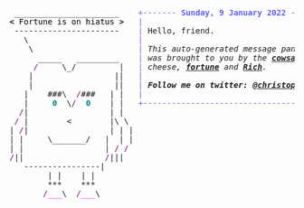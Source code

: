 <pre style="font-family:Menlo,'DejaVu Sans Mono',consolas,'Courier New',monospace"> ______________________    <span style="color: #5f5fff; text-decoration-color: #5f5fff">+------- </span><span style="color: #5f5fff; text-decoration-color: #5f5fff; font-weight: bold">Sunday, 9 January 2022</span><span style="color: #5f5fff; text-decoration-color: #5f5fff"> -------+</span> <a href="https://www.informatik.uni-leipzig.de/~akiki/">Christopher Akiki</a>                
<span style="font-weight: bold">&lt;</span><span style="color: #000000; text-decoration-color: #000000"> Fortune is on hiatus </span><span style="font-weight: bold">&gt;</span>   <span style="color: #5f5fff; text-decoration-color: #5f5fff">|</span>                                      <span style="color: #5f5fff; text-decoration-color: #5f5fff">|</span> ┣━━ Interests                    
 ----------------------    <span style="color: #5f5fff; text-decoration-color: #5f5fff">|</span> Hello, friend.                       <span style="color: #5f5fff; text-decoration-color: #5f5fff">|</span> ┃   ┣━━ My cat                   
   \                       <span style="color: #5f5fff; text-decoration-color: #5f5fff">|</span>                                      <span style="color: #5f5fff; text-decoration-color: #5f5fff">|</span> ┃   ┣━━ Representation Learning  
    \                      <span style="color: #5f5fff; text-decoration-color: #5f5fff">|</span> <span style="font-style: italic">This auto-generated message panel </span>   <span style="color: #5f5fff; text-decoration-color: #5f5fff">|</span> ┃   ┣━━ Language Generation      
      _____   _________    <span style="color: #5f5fff; text-decoration-color: #5f5fff">|</span> <span style="font-style: italic">was brought to you by the </span><span style="font-weight: bold; font-style: italic"><a href="https://en.wikipedia.org/wiki/Cowsay">cowsay</a></span><span style="font-style: italic"> </span>    <span style="color: #5f5fff; text-decoration-color: #5f5fff">|</span> ┃   ┣━━ Text Mining              
     <span style="color: #800080; text-decoration-color: #800080">/</span>     \_/         |   <span style="color: #5f5fff; text-decoration-color: #5f5fff">|</span> <span style="font-style: italic">cheese, </span><span style="font-weight: bold; font-style: italic"><a href="https://en.wikipedia.org/wiki/Fortune_(Unix)">fortune</a></span><span style="font-style: italic"> and </span><span style="font-weight: bold; font-style: italic"><a href="https://github.com/willmcgugan/rich">Rich</a></span><span style="font-style: italic">. </span>           <span style="color: #5f5fff; text-decoration-color: #5f5fff">|</span> ┃   ┗━━ Dataset Creation         
    |                 ||   <span style="color: #5f5fff; text-decoration-color: #5f5fff">|</span>                                      <span style="color: #5f5fff; text-decoration-color: #5f5fff">|</span> ┣━━ Past Lives                   
    |                 ||   <span style="color: #5f5fff; text-decoration-color: #5f5fff">|</span> <span style="font-weight: bold; font-style: italic">Follow me on twitter: </span><span style="font-weight: bold; font-style: italic"><a href="https://twitter.com/christopher">@christopher</a></span>   <span style="color: #5f5fff; text-decoration-color: #5f5fff">|</span> ┃   ┣━━ Sociocultural antropology
   |    ###\  <span style="color: #800080; text-decoration-color: #800080">/</span>###   | |   <span style="color: #5f5fff; text-decoration-color: #5f5fff">|</span>                                      <span style="color: #5f5fff; text-decoration-color: #5f5fff">|</span> ┃   ┗━━ Network Engineering      
   |     <span style="color: #008080; text-decoration-color: #008080; font-weight: bold">0</span>  \<span style="color: #800080; text-decoration-color: #800080">/</span>  <span style="color: #008080; text-decoration-color: #008080; font-weight: bold">0</span>    | |   <span style="color: #5f5fff; text-decoration-color: #5f5fff">+--------------------------------------+</span> ┗━━ Current Location             
  <span style="color: #800080; text-decoration-color: #800080">/</span>|                 | |                                                ┗━━ Leipzig, Germany         
 <span style="color: #800080; text-decoration-color: #800080">/</span> |        &lt;        |\ \                                                                            
| <span style="color: #800080; text-decoration-color: #800080">/</span>|                 | | |                                                                           
| |     \_______/   |  | |                                                                           
| |                 | <span style="color: #800080; text-decoration-color: #800080">/</span> <span style="color: #800080; text-decoration-color: #800080">/</span>                                                                            
<span style="color: #800080; text-decoration-color: #800080">/</span>||                 <span style="color: #800080; text-decoration-color: #800080">/</span>|||                                                                             
   ----------------|                                                                                 
        | |    | |                                                                                   
        ***    ***                                                                                   
       <span style="color: #800080; text-decoration-color: #800080">/</span><span style="color: #ff00ff; text-decoration-color: #ff00ff">___</span>\  <span style="color: #800080; text-decoration-color: #800080">/</span><span style="color: #ff00ff; text-decoration-color: #ff00ff">___</span>\                                                                                  
                                                                                                     
</pre>
